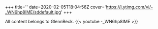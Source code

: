 +++
title=''
date=2020-02-05T18:04:56Z
cover='https://i.ytimg.com/vi/-_WN6hp8IME/sddefault.jpg'
+++

All content belongs to GlennBeck.
{{< youtube -_WN6hp8IME >}}
